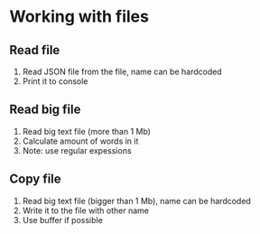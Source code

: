 # Working with files

## Read file

1. Read JSON file from the file, name can be hardcoded
1. Print it to console

## Read big file

1. Read big text file (more than 1 Mb)
1. Calculate amount of words in it
1. Note: use regular expessions

## Copy file

1. Read big text file (bigger than 1 Mb), name can be hardcoded
1. Write it to the file with other name
1. Use buffer if possible
